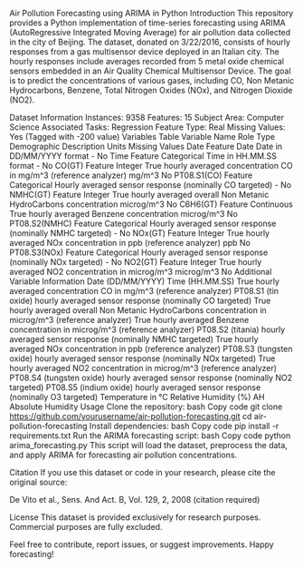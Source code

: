 Air Pollution Forecasting using ARIMA in Python
Introduction
This repository provides a Python implementation of time-series forecasting using ARIMA (AutoRegressive Integrated Moving Average) for air pollution data collected in the city of Beijing. The dataset, donated on 3/22/2016, consists of hourly responses from a gas multisensor device deployed in an Italian city. The hourly responses include averages recorded from 5 metal oxide chemical sensors embedded in an Air Quality Chemical Multisensor Device. The goal is to predict the concentrations of various gases, including CO, Non Metanic Hydrocarbons, Benzene, Total Nitrogen Oxides (NOx), and Nitrogen Dioxide (NO2).

Dataset Information
Instances: 9358
Features: 15
Subject Area: Computer Science
Associated Tasks: Regression
Feature Type: Real
Missing Values: Yes (Tagged with -200 value)
Variables Table
Variable Name	Role	Type	Demographic	Description	Units	Missing Values
Date	Feature	Date		Date in DD/MM/YYYY format	-	No
Time	Feature	Categorical		Time in HH.MM.SS format	-	No
CO(GT)	Feature	Integer		True hourly averaged concentration CO in mg/m^3 (reference analyzer)	mg/m^3	No
PT08.S1(CO)	Feature	Categorical		Hourly averaged sensor response (nominally CO targeted)	-	No
NMHC(GT)	Feature	Integer		True hourly averaged overall Non Metanic HydroCarbons concentration	microg/m^3	No
C6H6(GT)	Feature	Continuous		True hourly averaged Benzene concentration	microg/m^3	No
PT08.S2(NMHC)	Feature	Categorical		Hourly averaged sensor response (nominally NMHC targeted)	-	No
NOx(GT)	Feature	Integer		True hourly averaged NOx concentration in ppb (reference analyzer)	ppb	No
PT08.S3(NOx)	Feature	Categorical		Hourly averaged sensor response (nominally NOx targeted)	-	No
NO2(GT)	Feature	Integer		True hourly averaged NO2 concentration in microg/m^3	microg/m^3	No
Additional Variable Information
Date (DD/MM/YYYY)
Time (HH.MM.SS)
True hourly averaged concentration CO in mg/m^3 (reference analyzer)
PT08.S1 (tin oxide) hourly averaged sensor response (nominally CO targeted)
True hourly averaged overall Non Metanic HydroCarbons concentration in microg/m^3 (reference analyzer)
True hourly averaged Benzene concentration in microg/m^3 (reference analyzer)
PT08.S2 (titania) hourly averaged sensor response (nominally NMHC targeted)
True hourly averaged NOx concentration in ppb (reference analyzer)
PT08.S3 (tungsten oxide) hourly averaged sensor response (nominally NOx targeted)
True hourly averaged NO2 concentration in microg/m^3 (reference analyzer)
PT08.S4 (tungsten oxide) hourly averaged sensor response (nominally NO2 targeted)
PT08.S5 (indium oxide) hourly averaged sensor response (nominally O3 targeted)
Temperature in °C
Relative Humidity (%)
AH Absolute Humidity
Usage
Clone the repository:
bash
Copy code
git clone https://github.com/yourusername/air-pollution-forecasting.git
cd air-pollution-forecasting
Install dependencies:
bash
Copy code
pip install -r requirements.txt
Run the ARIMA forecasting script:
bash
Copy code
python arima_forecasting.py
This script will load the dataset, preprocess the data, and apply ARIMA for forecasting air pollution concentrations.

Citation
If you use this dataset or code in your research, please cite the original source:

De Vito et al., Sens. And Act. B, Vol. 129, 2, 2008 (citation required)

License
This dataset is provided exclusively for research purposes. Commercial purposes are fully excluded.

Feel free to contribute, report issues, or suggest improvements. Happy forecasting!
